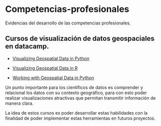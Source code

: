 # Competencias-profesionales
Evidencias del desarrollo de las competencias profesionales.


## Cursos de visualización de datos geospaciales en datacamp.


* [Visualizing Geospatial Data in Python](https://app.datacamp.com/learn/courses/visualizing-geospatial-data-in-python)

* [Visualizing Geospatial Data in R](https://app.datacamp.com/learn/courses/visualizing-geospatial-data-in-r)

* [Working with Geospatial Data in Python](https://app.datacamp.com/learn/courses/working-with-geospatial-data-in-python)

Un punto importante para los científicos de datos es comprender y relacional los datos con su contexto geográfico, para con esto poder realizar visualizaciones atractivas que permitan transmitir información de manera clara.

La idea de estos cursos es poder desarrollar estas habilidades con la finalidad de poder implementar estas herramientas en futuros proyectos.
